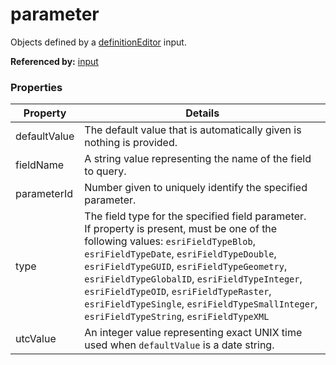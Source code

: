 # parameter

Objects defined by a [definitionEditor](definitionEditor.md) input.

**Referenced by:** [input](input.md)

### Properties

| Property | Details
| --- | ---
| defaultValue | The default value that is automatically given is nothing is provided.
| fieldName | A string value representing the name of the field to query.
| parameterId | Number given to uniquely identify the specified parameter.
| type | The field type for the specified field parameter.<br>If property is present, must be one of the following values: `esriFieldTypeBlob`, `esriFieldTypeDate`, `esriFieldTypeDouble`, `esriFieldTypeGUID`, `esriFieldTypeGeometry`, `esriFieldTypeGlobalID`, `esriFieldTypeInteger`, `esriFieldTypeOID`, `esriFieldTypeRaster`, `esriFieldTypeSingle`, `esriFieldTypeSmallInteger`, `esriFieldTypeString`, `esriFieldTypeXML`
| utcValue | An integer value representing exact UNIX time used when `defaultValue` is a date string.



